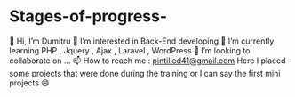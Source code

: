 # Stages-of-progress-
👋 Hi, I’m Dumitru
👀 I’m interested in Back-End developing
🌱 I’m currently learning PHP , Jquery , Ajax , Laravel , WordPress
💞️ I’m looking to collaborate on ...
📫 How to reach me : pintilied41@gmail.com
Here I placed some projects that were done during the training or I can say the first mini projects 😄
